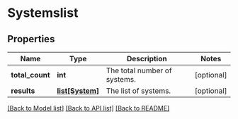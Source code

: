 # Systemslist

## Properties
Name | Type | Description | Notes
------------ | ------------- | ------------- | -------------
**total_count** | **int** | The total number of systems. | [optional] 
**results** | [**list[System]**](System.md) | The list of systems. | [optional] 

[[Back to Model list]](../README.md#documentation-for-models) [[Back to API list]](../README.md#documentation-for-api-endpoints) [[Back to README]](../README.md)


